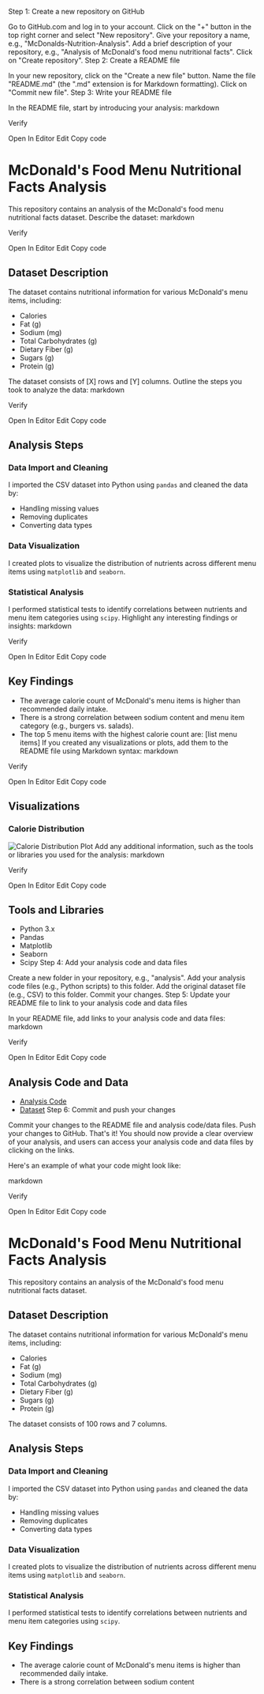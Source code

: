 Step 1: Create a new repository on GitHub

Go to GitHub.com and log in to your account.
Click on the "+" button in the top right corner and select "New repository".
Give your repository a name, e.g., "McDonalds-Nutrition-Analysis".
Add a brief description of your repository, e.g., "Analysis of McDonald's food menu nutritional facts".
Click on "Create repository".
Step 2: Create a README file

In your new repository, click on the "Create a new file" button.
Name the file "README.md" (the ".md" extension is for Markdown formatting).
Click on "Commit new file".
Step 3: Write your README file

In the README file, start by introducing your analysis:
markdown

Verify

Open In Editor
Edit
Copy code
# McDonald's Food Menu Nutritional Facts Analysis
This repository contains an analysis of the McDonald's food menu nutritional facts dataset.
Describe the dataset:
markdown

Verify

Open In Editor
Edit
Copy code
## Dataset Description
The dataset contains nutritional information for various McDonald's menu items, including:
* Calories
* Fat (g)
* Sodium (mg)
* Total Carbohydrates (g)
* Dietary Fiber (g)
* Sugars (g)
* Protein (g)

The dataset consists of [X] rows and [Y] columns.
Outline the steps you took to analyze the data:
markdown

Verify

Open In Editor
Edit
Copy code
## Analysis Steps
### Data Import and Cleaning
I imported the CSV dataset into Python using `pandas` and cleaned the data by:
* Handling missing values
* Removing duplicates
* Converting data types

### Data Visualization
I created plots to visualize the distribution of nutrients across different menu items using `matplotlib` and `seaborn`.

### Statistical Analysis
I performed statistical tests to identify correlations between nutrients and menu item categories using `scipy`.
Highlight any interesting findings or insights:
markdown

Verify

Open In Editor
Edit
Copy code
## Key Findings
* The average calorie count of McDonald's menu items is higher than recommended daily intake.
* There is a strong correlation between sodium content and menu item category (e.g., burgers vs. salads).
* The top 5 menu items with the highest calorie count are: [list menu items]
If you created any visualizations or plots, add them to the README file using Markdown syntax:
markdown

Verify

Open In Editor
Edit
Copy code
## Visualizations
### Calorie Distribution
![Calorie Distribution Plot](calorie_distribution_plot.png)
Add any additional information, such as the tools or libraries you used for the analysis:
markdown

Verify

Open In Editor
Edit
Copy code
## Tools and Libraries
* Python 3.x
* Pandas
* Matplotlib
* Seaborn
* Scipy
Step 4: Add your analysis code and data files

Create a new folder in your repository, e.g., "analysis".
Add your analysis code files (e.g., Python scripts) to this folder.
Add the original dataset file (e.g., CSV) to this folder.
Commit your changes.
Step 5: Update your README file to link to your analysis code and data files

In your README file, add links to your analysis code and data files:
markdown

Verify

Open In Editor
Edit
Copy code
## Analysis Code and Data
* [Analysis Code](analysis/analysis_code.py)
* [Dataset](analysis/mcdonalds_nutrition_facts.csv)
Step 6: Commit and push your changes

Commit your changes to the README file and analysis code/data files.
Push your changes to GitHub.
That's it! You should now provide a clear overview of your analysis, and users can access your analysis code and data files by clicking on the links.

Here's an example of what your code might look like:

markdown

Verify

Open In Editor
Edit
Copy code
# McDonald's Food Menu Nutritional Facts Analysis

This repository contains an analysis of the McDonald's food menu nutritional facts dataset.

## Dataset Description
The dataset contains nutritional information for various McDonald's menu items, including:
* Calories
* Fat (g)
* Sodium (mg)
* Total Carbohydrates (g)
* Dietary Fiber (g)
* Sugars (g)
* Protein (g)

The dataset consists of 100 rows and 7 columns.

## Analysis Steps
### Data Import and Cleaning
I imported the CSV dataset into Python using `pandas` and cleaned the data by:
* Handling missing values
* Removing duplicates
* Converting data types

### Data Visualization
I created plots to visualize the distribution of nutrients across different menu items using `matplotlib` and `seaborn`.

### Statistical Analysis
I performed statistical tests to identify correlations between nutrients and menu item categories using `scipy`.

## Key Findings
* The average calorie count of McDonald's menu items is higher than recommended daily intake.
* There is a strong correlation between sodium content
